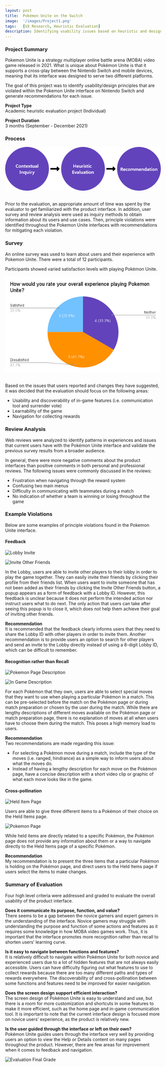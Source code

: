 ```yaml
---
layout: post
title:  Pokémon Unite on the Switch
image:  '/images/Project1.png'
tags:   [UX Research, Heuristic Evaluation]
description: Identifying usability issues based on heuristic and design principles
---
```

### Project Summary
Pokemon Unite is a strategy multiplayer online battle arena (MOBA) video game released in 2021. What is unique about Pokémon Unite is that it supports a cross-play between the Nintendo Switch and mobile devices, meaning that its interface was designed to serve two different platforms.

The goal of this project was to identify usability/design principles that are violated within the Pokemon Unite interface on Nintendo Switch and generate recommendations for each issue. 

**Project Type** <br>
Academic heuristic evaluation project (Individual)

**Project Duration** <br>
3 months (September - December 2021) 

### Process
<center><img src="/images/EvalProcess.png" alt="Evaluation process"></center> <br>

Prior to the evaluation, an appropriate amount of time was spent by the evaluator to get familiarized with the product interface. In addition, user survey and review analysis were used as inquiry methods to obtain information about its users and use cases. Then, principle violations were identified throughout the Pokemon Unite interfaces with recommendations for mitigating each violation.

### Survey
An online survey was used to learn about users and their experience with Pokemon Unite. There were a total of 12 participants.

Participants showed varied satisfaction levels with playing Pokémon Unite.

<center><img src="/images/SurveySatisfaction.png" alt="Survey satisfaction result"></center> <br>

Based on the issues that users reported and changes they have suggested, it was decided that the evaluation should focus on the following areas:
- Usability and discoverability of in-game features (i.e. communication tool and surrender vote)
- Learnability of the game
- Navigation for collecting rewards

### Review Analysis
Web reviews were analyzed to identify patterns in experiences and issues that current users have with the Pokémon Unite interface and validate the previous survey results from a broader audience.

In general, there were more negative comments about the product interfaces than positive comments in both personal and professional reviews. The following issues were commonly discussed in the reviews:
- Frustration when navigating through the reward system
- Confusing two main menus
- Difficulty in communicating with teammates during a match
- No indication of whether a team is winning or losing throughout the game

### Example Violations
Below are some examples of principle violations found in the Pokemon Unite interface.

#### Feedback 
![Lobby Invite]({{site.baseurl}}/images/Lobby_1.png)

![Invite Other Friends]({{site.baseurl}}/images/Lobby_2.jpg)

In the Lobby, users are able to invite other players to their lobby in order to play the game together. They can easily invite their friends by clicking their profile from their friends list. When users want to invite someone that has not been added as their friends by clicking the Invite Other Friends button, a popup appears as a form of feedback with a Lobby ID. However, this feedback is unclear because it does not perform the intended action nor instruct users what to do next. The only action that users can take after seeing this popup is to close it, which does not help them achieve their goal of inviting other friends. 

**Recommendation** <br>
It is recommended that the feedback clearly informs users that they need to share the Lobby ID with other players in order to invite them. Another recommendation is to provide users an option to search for other players and send an invite to the Lobby directly instead of using a 8-digit Lobby ID, which can be difficult to remember.

#### Recognition rather than Recall
![Pokemon Page Description]({{site.baseurl}}/images/Recognition_1.jpg)

![In Game Description]({{site.baseurl}}/images/Recognition_2.png)

For each Pokémon that they own, users are able to select special moves that they want to use when playing a particular Pokémon in a match. This can be pre-selected before the match on the Pokémon page or during match preparation or chosen by the user during the match. While there are lengthy descriptions of different moves available on the Pokémon page or match preparation page, there is no explanation of moves at all when users have to choose them during the match. This poses a high memory load to users.

**Recommendation** <br>
Two recommendations are made regarding this issue:
- For selecting a Pokémon move during a match, include the type of the moves (i.e. ranged, hindrance) as a simple way to inform users about what the moves do.
- Instead of having a lengthy description for each move on the Pokémon page, have a concise description with a short video clip or graphic of what each move looks like in the game.

#### Cross-pollination
![Held Item Page]({{site.baseurl}}/images/Cross_1.jpg)

Users are able to give three different items to a Pokémon of their choice on the Held Items page. 

![Pokemon Page]({{site.baseurl}}/images/Cross_2.jpg)

While held items are directly related to a specific Pokémon, the Pokémon page does not provide any information about them or a way to navigate directly to the Held Items page of a specific Pokémon.

**Recommendation** <br>
My recommendation is to present the three items that a particular Pokémon is holding on the Pokémon page, and direct users to the Held Items page if users select the items to make changes.

### Summary of Evaluation
Four high level criteria were addressed and graded to evaluate the overall usability of the product interface.

**Does it communicate its purpose, function, and value?** <br>
There seems to be a gap between the novice gamers and expert gamers in the understanding of the interface. Novice gamers may struggle with understanding the purpose and function of some actions and features as it requires some knowledge in how MOBA video games work. Thus, it is important that the interface promotes more recognition rather than recall to shorten users’ learning curve.

**Is it easy to navigate between functions and features?** <br>
It is relatively difficult to navigate within Pokémon Unite for both novice and experienced users due to a lot of hidden features that are not always easily accessible. Users can have difficulty figuring out what features to use to collect rewards because there are too many different paths and types of rewards everywhere. The discoverability of and cross-pollination between some functions and features need to be improved for easier navigation.

**Does the screen design support efficient interaction?** <br>
The screen design of Pokémon Unite is easy to understand and use, but there is a room for more customization and shortcuts in some features to make it more efficient, such as the home page and in-game communication tool. It is important to note that the current interface design is focused more on novice users’ experience, as the product is relatively new.

**Is the user guided through the interface or left on their own?** <br>
Pokémon Unite guides users through the interface very well by providing users an option to view the Help or Details content on many pages throughout the product. However, there are few areas for improvement when it comes to feedback and navigation.

![Evaluation Final Grade]({{site.baseurl}}/images/EvaluationGrade.PNG)
